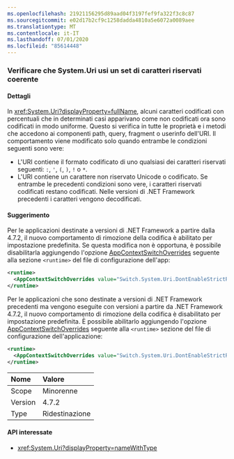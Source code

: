 ```yaml
---
ms.openlocfilehash: 21921156295d89aad04f3197fef9fa322f3c8c87
ms.sourcegitcommit: e02d17b2cf9c1258dadda4810a5e6072a0089aee
ms.translationtype: MT
ms.contentlocale: it-IT
ms.lasthandoff: 07/01/2020
ms.locfileid: "85614448"
---
```

### <a name="ensure-systemuri-uses-a-consistent-reserved-character-set"></a>Verificare che System.Uri usi un set di caratteri riservati coerente

#### <a name="details"></a>Dettagli

In <xref:System.Uri?displayProperty=fullName>, alcuni caratteri codificati con percentuali che in determinati casi apparivano come non codificati ora sono codificati in modo uniforme. Questo si verifica in tutte le proprietà e i metodi che accedono ai componenti path, query, fragment o userinfo dell'URI. Il comportamento viene modificato solo quando entrambe le condizioni seguenti sono vere:

- L'URI contiene il formato codificato di uno qualsiasi dei caratteri riservati seguenti: `:`, `'`, `(`, `)`, `!` o `*`.
- L'URI contiene un carattere non riservato Unicode o codificato. Se entrambe le precedenti condizioni sono vere, i caratteri riservati codificati restano codificati. Nelle versioni di .NET Framework precedenti i caratteri vengono decodificati.

#### <a name="suggestion"></a>Suggerimento

Per le applicazioni destinate a versioni di .NET Framework a partire dalla 4.7.2, il nuovo comportamento di rimozione della codifica è abilitato per impostazione predefinita. Se questa modifica non è opportuna, è possibile disabilitarla aggiungendo l'opzione [AppContextSwitchOverrides](~/docs/framework/configure-apps/file-schema/runtime/appcontextswitchoverrides-element.md) seguente alla sezione `<runtime>` del file di configurazione dell'app:

```xml
<runtime>
  <AppContextSwitchOverrides value="Switch.System.Uri.DontEnableStrictRFC3986ReservedCharacterSets=true" />
</runtime>
```

Per le applicazioni che sono destinate a versioni di .NET Framework precedenti ma vengono eseguite con versioni a partire da .NET Framework 4.7.2, il nuovo comportamento di rimozione della codifica è disabilitato per impostazione predefinita. È possibile abilitarlo aggiungendo l'opzione [AppContextSwitchOverrides](~/docs/framework/configure-apps/file-schema/runtime/appcontextswitchoverrides-element.md) seguente alla `<runtime>` sezione del file di configurazione dell'applicazione:

```xml
<runtime>
  <AppContextSwitchOverrides value="Switch.System.Uri.DontEnableStrictRFC3986ReservedCharacterSets=false" />
</runtime>
```

| Nome    | Valore       |
|:--------|:------------|
| Scope   | Minorenne       |
| Version | 4.7.2       |
| Type    | Ridestinazione |

#### <a name="affected-apis"></a>API interessate

- <xref:System.Uri?displayProperty=nameWithType>
